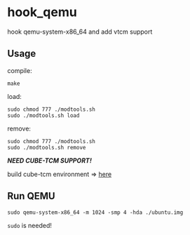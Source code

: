 # hook_qemu
hook qemu-system-x86_64 and add vtcm support

## Usage

compile:

```shell
make
```

load:

```shell
sudo chmod 777 ./modtools.sh
sudo ./modtools.sh load
```

remove:

```shell
sudo chmod 777 ./modtools.sh
sudo ./modtools.sh remove
```

***NEED CUBE-TCM SUPPORT!***

build cube-tcm environment => [here](<https://github.com/Akiko97/auto-vtcm>)
## Run QEMU
```shell
sudo qemu-system-x86_64 -m 1024 -smp 4 -hda ./ubuntu.img
```
`sudo` is needed!

